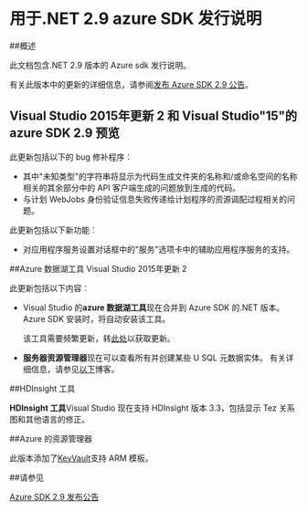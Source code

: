 <properties 
   pageTitle="用于.NET 2.9 azure SDK 发行说明" 
   description="用于.NET 2.9 azure SDK 发行说明" 
   services="app-service\web" 
   documentationCenter=".net" 
   authors="Juliako" 
   manager="erikre" 
   editor=""/>

<tags
   ms.service="app-service"
   ms.devlang="multiple"
   ms.topic="article"
   ms.tgt_pltfrm="na"
   ms.workload="integration" 
   ms.date="10/17/2016"
   ms.author="juliako"/>

# <a name="azure-sdk-for-net-29-release-notes"></a>用于.NET 2.9 azure SDK 发行说明

##<a name="overview"></a>概述

此文档包含.NET 2.9 版本的 Azure sdk 发行说明。 

有关此版本中的更新的详细信息，请参阅[发布 Azure SDK 2.9 公告](https://azure.microsoft.com/blog/announcing-visual-studio-azure-tools-and-sdk-2-9/)。

## <a name="azure-sdk-29-for-visual-studio-2015-update-2-and-visual-studio-15-preview"></a>Visual Studio 2015年更新 2 和 Visual Studio"15"的 azure SDK 2.9 预览
 
此更新包括以下的 bug 修补程序︰

- 其中"未知类型"的字符串将显示为代码生成文件夹的名称和/或命名空间的名称相关的其余部分中的 API 客户端生成的问题放到生成的代码。
- 与计划 WebJobs 身份验证信息失败传递给计划程序的资源调配过程相关的问题。

此更新包括以下新功能︰

- 对应用程序服务设置对话框中的"服务"选项卡中的辅助应用程序服务的支持。 

##<a name="azure-data-lake-tools-for-visual-studio-2015-update-2"></a>Azure 数据湖工具 Visual Studio 2015年更新 2
 
此更新包括以下内容︰

- Visual Studio 的**azure 数据湖工具**现在合并到 Azure SDK 的.NET 版本。 Azure SDK 安装时，将自动安装该工具。 

    该工具需要频繁更新，转[此处](http://aka.ms/datalaketool)以获取更新。

- **服务器资源管理器**现在可以查看所有并创建某些 U SQL 元数据实体。 有关详细信息，请参见[以下](https://azure.microsoft.com/documentation/services/data-lake-analytics/)博客。


##<a name="hdinsight-tools"></a>HDInsight 工具 

**HDInsight 工具**Visual Studio 现在支持 HDInsight 版本 3.3，包括显示 Tez 关系图和其他语言的修正。


##<a name="azure-resource-manager"></a>Azure 的资源管理器 

此版本添加了[KeyVault](../resource-manager-keyvault-parameter.md)支持 ARM 模板。

##<a name="see-also"></a>请参见

[Azure SDK 2.9 发布公告](https://azure.microsoft.com/blog/announcing-visual-studio-azure-tools-and-sdk-2-9/)
